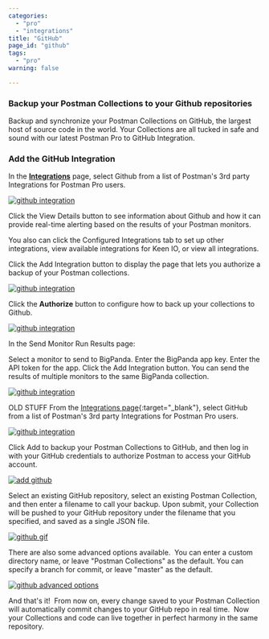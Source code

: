 ```yaml
---
categories:
  - "pro"
  - "integrations"
title: "GitHub"
page_id: "github"
tags: 
  - "pro"
warning: false

---
```


### Backup your Postman Collections to your Github repositories

Backup and synchronize your Postman Collections on GitHub, the largest host of source code in the world. Your Collections are all tucked in safe and sound with our latest Postman Pro to GitHub Integration.

### Add the GitHub Integration

In the **[Integrations](https://app.getpostman.com/dashboard/integrations)** page, select Github from a list of Postman's 3rd party Integrations for Postman Pro users.

[![github integration](https://s3.amazonaws.com/postman-static-getpostman-com/postman-docs/integrations-github.png)](https://s3.amazonaws.com/postman-static-getpostman-com/postman-docs/integrations-github.png)


Click the View Details button to see information about Github and how it can provide real-time alerting based on the results of your Postman monitors. 

You also can click the Configured Integrations tab to set up other integrations, view available integrations for Keen IO, or view all integrations.

Click the Add Integration button to display the page that lets you authorize a backup of your Postman collections.

[![github integration](https://s3.amazonaws.com/postman-static-getpostman-com/postman-docs/integrations-github-backup.png)](https://s3.amazonaws.com/postman-static-getpostman-com/postman-docs/integrations-github-backup.png)

Click the **Authorize** button to configure how to back up your collections to Github.

[![github integration](https://s3.amazonaws.com/postman-static-getpostman-com/postman-docs/integrations-github-authorized1.png)](https://s3.amazonaws.com/postman-static-getpostman-com/postman-docs/integrations-github-authorized1.png)


In the Send Monitor Run Results page:

Select a monitor to send to BigPanda.
Enter the BigPanda app key.
Enter the API token for the app.
Click the Add Integration button. You can send the results of multiple monitors to the same BigPanda collection.


[![github integration]()]()





OLD STUFF
From the [Integrations page](https://app.getpostman.com/dashboard/integrations){:target="_blank"}, select GitHub from a list of Postman's 3rd party Integrations for Postman Pro users.

[![github integration](https://s3.amazonaws.com/postman-static-getpostman-com/postman-docs/githubIntegration.png)](https://s3.amazonaws.com/postman-static-getpostman-com/postman-docs/githubIntegration.png)

Click Add to backup your Postman Collections to GitHub, and then log in with your GitHub credentials to authorize Postman to access your GitHub account.

[![add github](https://s3.amazonaws.com/postman-static-getpostman-com/postman-docs/github_add.png)](https://s3.amazonaws.com/postman-static-getpostman-com/postman-docs/github_add.png)

Select an existing GitHub repository, select an existing Postman Collection, and then enter a filename to call your backup. Upon submit, your Collection will be pushed to your GitHub repository under the filename that you specified, and saved as a single JSON file.

[![github gif](https://s3.amazonaws.com/postman-static-getpostman-com/postman-docs/github.gif)](https://s3.amazonaws.com/postman-static-getpostman-com/postman-docs/github.gif)

There are also some advanced options available.  You can enter a custom directory name, or leave "Postman Collections" as the default. You can specify a branch for commit, or leave "master" as the default.

[![github advanced options](https://s3.amazonaws.com/postman-static-getpostman-com/postman-docs/github_advanced.png)](https://s3.amazonaws.com/postman-static-getpostman-com/postman-docs/github_advanced.png)

And that's it!  From now on, every change saved to your Postman Collection will automatically commit changes to your GitHub repo in real time.  Now your Collections and code can live together in perfect harmony in the same repository.

